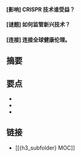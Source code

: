 #### [影响] CRISPR 技术谁受益？


#### [谜题] 如何监管新兴技术？


#### [连接] 连接全球健康伦理。


## 摘要


## 要点

- 
- 
- 

## 链接

- [[{h3_subfolder} MOC]]
